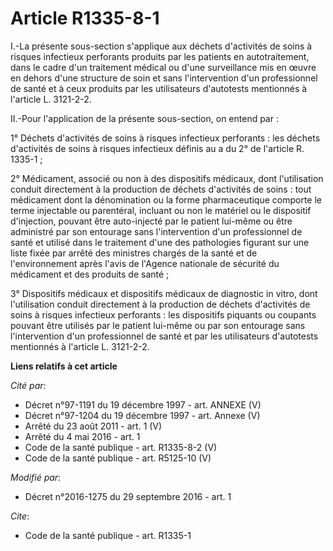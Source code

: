 # Article R1335-8-1

I.-La présente sous-section s'applique aux déchets d'activités de soins à risques infectieux perforants produits par les
patients en autotraitement, dans le cadre d'un traitement médical ou d'une surveillance mis en œuvre en dehors d'une
structure de soin et sans l'intervention d'un professionnel de santé et à ceux produits par les utilisateurs d'autotests
mentionnés à l'article L. 3121-2-2. 

II.-Pour l'application de la présente sous-section, on entend par : 

1° Déchets d'activités de soins à risques infectieux perforants : les déchets d'activités de soins à risques infectieux
définis au a du 2° de l'article R. 1335-1 ; 

2° Médicament, associé ou non à des dispositifs médicaux, dont l'utilisation conduit directement à la production de déchets
d'activités de soins : tout médicament dont la dénomination ou la forme pharmaceutique comporte le terme injectable ou
parentéral, incluant ou non le matériel ou le dispositif d'injection, pouvant être auto-injecté par le patient lui-même ou
être administré par son entourage sans l'intervention d'un professionnel de santé et utilisé dans le traitement d'une des
pathologies figurant sur une liste fixée par arrêté des ministres chargés de la santé et de l'environnement après l'avis de
l'Agence nationale de sécurité du médicament et des produits de santé ; 

3° Dispositifs médicaux et dispositifs médicaux de diagnostic in vitro, dont l'utilisation conduit directement à la
production de déchets d'activités de soins à risques infectieux perforants : les dispositifs piquants ou coupants pouvant
être utilisés par le patient lui-même ou par son entourage sans l'intervention d'un professionnel de santé et par les
utilisateurs d'autotests mentionnés à l'article L. 3121-2-2.

**Liens relatifs à cet article**

_Cité par_:

  - Décret n°97-1191 du 19 décembre 1997 - art. ANNEXE (V)
  - Décret n°97-1204 du 19 décembre 1997 - art. Annexe (V)
  - Arrêté du 23 août 2011 - art. 1 (V)
  - Arrêté du 4 mai 2016 - art. 1
  - Code de la santé publique - art. R1335-8-2 (V)
  - Code de la santé publique - art. R5125-10 (V)

_Modifié par_:

  - Décret n°2016-1275 du 29 septembre 2016 - art. 1

_Cite_:

  - Code de la santé publique - art. R1335-1
